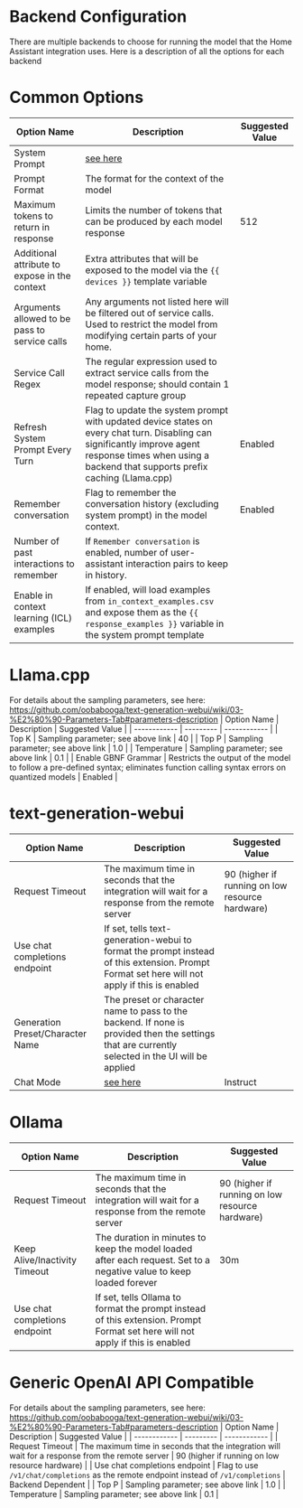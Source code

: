 # Backend Configuration

There are multiple backends to choose for running the model that the Home Assistant integration uses. Here is a description of all the options for each backend

# Common Options
| Option Name | Description | Suggested Value |
| ------------ | --------- | ------------ |
| System Prompt | [see here](./Model%20Prompting.md) |  |
| Prompt Format | The format for the context of the model |  |
| Maximum tokens to return in response | Limits the number of tokens that can be produced by each model response | 512 |
| Additional attribute to expose in the context | Extra attributes that will be exposed to the model via the `{{ devices }}` template variable |  |
| Arguments allowed to be pass to service calls | Any arguments not listed here will be filtered out of service calls. Used to restrict the model from modifying certain parts of your home. |  |
| Service Call Regex | The regular expression used to extract service calls from the model response; should contain 1 repeated capture group |  |
| Refresh System Prompt Every Turn | Flag to update the system prompt with updated device states on every chat turn. Disabling can significantly improve agent response times when using a backend that supports prefix caching (Llama.cpp) | Enabled |
| Remember conversation | Flag to remember the conversation history (excluding system prompt) in the model context. | Enabled |
| Number of past interactions to remember | If `Remember conversation` is enabled, number of user-assistant interaction pairs to keep in history. |  |
| Enable in context learning (ICL) examples | If enabled, will load examples from `in_context_examples.csv` and expose them as the `{{ response_examples }}` variable in the system prompt template | |

# Llama.cpp
For details about the sampling parameters, see here: https://github.com/oobabooga/text-generation-webui/wiki/03-%E2%80%90-Parameters-Tab#parameters-description
| Option Name | Description | Suggested Value |
| ------------ | --------- | ------------ |
| Top K | Sampling parameter; see above link | 40 |
| Top P | Sampling parameter; see above link | 1.0 |
| Temperature | Sampling parameter; see above link | 0.1 |
| Enable GBNF Grammar | Restricts the output of the model to follow a pre-defined syntax; eliminates function calling syntax errors on quantized models | Enabled |

# text-generation-webui
| Option Name | Description | Suggested Value |
| ------------ | --------- | ------------ |
| Request Timeout | The maximum time in seconds that the integration will wait for a response from the remote server | 90 (higher if running on low resource hardware) |
| Use chat completions endpoint | If set, tells text-generation-webui to format the prompt instead of this extension. Prompt Format set here will not apply if this is enabled |  |
| Generation Preset/Character Name | The preset or character name to pass to the backend. If none is provided then the settings that are currently selected in the UI will be applied |  |
| Chat Mode | [see here](https://github.com/oobabooga/text-generation-webui/wiki/01-%E2%80%90-Chat-Tab#mode) | Instruct |

# Ollama
| Option Name | Description | Suggested Value |
| ------------ | --------- | ------------ |
| Request Timeout | The maximum time in seconds that the integration will wait for a response from the remote server | 90 (higher if running on low resource hardware) |
| Keep Alive/Inactivity Timeout | The duration in minutes to keep the model loaded after each request. Set to a negative value to keep loaded forever | 30m |
| Use chat completions endpoint | If set, tells Ollama to format the prompt instead of this extension. Prompt Format set here will not apply if this is enabled |  |

# Generic OpenAI API Compatible
For details about the sampling parameters, see here: https://github.com/oobabooga/text-generation-webui/wiki/03-%E2%80%90-Parameters-Tab#parameters-description
| Option Name | Description | Suggested Value |
| ------------ | --------- | ------------ |
| Request Timeout | The maximum time in seconds that the integration will wait for a response from the remote server | 90 (higher if running on low resource hardware) |
| Use chat completions endpoint | Flag to use `/v1/chat/completions` as the remote endpoint instead of `/v1/completions` | Backend Dependent |
| Top P | Sampling parameter; see above link | 1.0 |
| Temperature | Sampling parameter; see above link | 0.1 |
